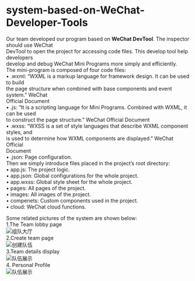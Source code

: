 # system-based-on-WeChat-Developer-Tools

Our team developed our program based on  __WeChat DevTool__. The inspector should use WeChat  
DevTool to open the project for accessing code files. This develop tool help developers  
develop and debug WeChat Mini Programs more simply and efficiently.  
The mini-program is composed of four code files:  
• .wxml: “WXML is a markup language for framework design. It can be used to build  
the page structure when combined with base components and event system.” WeChat  
Official Document  
• .js: “It is a scripting language for Mini Programs. Combined with WXML, it can be used  
to construct the page structure.” WeChat Official Document  
• .wxss: “WXSS is a set of style languages that describe WXML component styles, and  
is used to determine how WXML components are displayed.” WeChat Official  
Document  
• .json: Page configuration.  
Then we simply introduce files placed in the project’s root directory:  
• app.js: The project logic.  
• app.json: Global configurations for the whole project.  
• app.wxss: Global style sheet for the whole project.  
• pages: All pages of the project.  
• images: All images of the project.  
• compenets: Custom components used in the project.  
• cloud: WeChat cloud functions.   
 
Some related pictures of the system are shown below:  
1.The Team lobby page  
![组队大厅](https://github.com/JunkunPeng17/system-based-on-WeChat-Developer-Tools/blob/master/mini/Snipaste_2020-08-06_09-40-14.png)  
2.Create team page  
![创建队伍](https://github.com/JunkunPeng17/system-based-on-WeChat-Developer-Tools/blob/master/mini/Snipaste_2020-08-06_09-40-04.png)  
3.Team details display  
![队伍展示](https://github.com/JunkunPeng17/system-based-on-WeChat-Developer-Tools/blob/master/mini/Snipaste_2020-08-06_09-41-02.png)  
4. Personal Profile  
![队伍展示](https://github.com/JunkunPeng17/system-based-on-WeChat-Developer-Tools/blob/master/mini/Snipaste_2020-08-06_09-39-42.png)  
